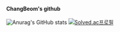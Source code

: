 **ChangBeom's github**
<br/>
<br/>
![Anurag's GitHub stats](https://github-readme-stats.vercel.app/api?username=JeongChangBeom&show_icons=true&theme=radical)
[![Solved.ac프로필](http://mazassumnida.wtf/api/generate_badge?boj=vmehr)](https://solved.ac/vmehr)
